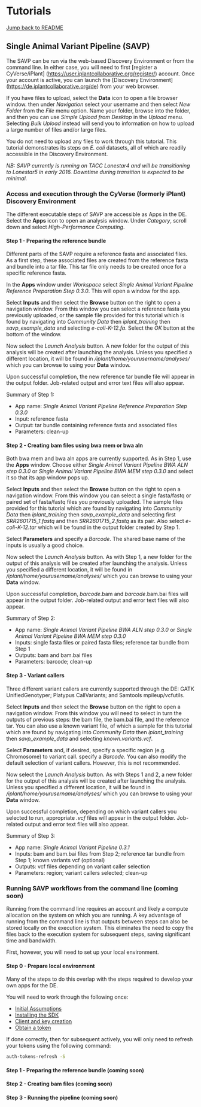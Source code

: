 # Tutorials

[Jump back to README](../README.md)

## Single Animal Variant Pipeline (SAVP)

The SAVP can be run via the web-based Discovery Environment or from the command line. In either case, you will need to first [register a CyVerse/iPlant] (https://user.iplantcollaborative.org/register/) account. Once your account is active, you can launch the [Discovery Environment] (https://de.iplantcollaborative.org/de) from your web browser.  

If you have files to upload, select the **Data** icon to open a file browser window.  then under *Navigation* select your username and then select *New Folder* from the *File* menu option.   Name your folder, browse into the folder, and then you can use *Simple Upload from Desktop* in the *Upload* menu.  Selecting *Bulk Upload* instead will send you to information on how to upload a large number of files and/or large files.

You do not need to upload any files to work through this tutorial. This tutorial demonstrates its steps on *E. coli* datasets, all of which are readily accessible in the Discovery Environment.

*NB: SAVP currently is running on TACC Lonestar4 and will be transitioning to Lonestar5 in early 2016.  Downtime during transition is expected to be minimal.* 

### Access and execution through the CyVerse (formerly iPlant) Discovery Environment

The different executable steps of SAVP are accessible as Apps in the DE. Select the **Apps** icon to open an analysis window. Under *Category*, scroll down and select *High-Performance Computing*.  

#### Step 1 - Preparing the reference bundle

Different parts of the SAVP require a reference fasta and associated files. As a first step, these associated files are created from the reference fasta and bundle into a tar file. This tar file only needs to be created once for a specific reference fasta.

In the **Apps** window under *Workspace* select *Single Animal Variant Pipeline Reference Preparation Step 0.3.0*.  This will open a window for the app. 

Select **Inputs** and then select the **Browse** button on the right to open a navigation window.  From this window you can select a reference fasta you previously uploaded, or the sample file provided for this tutorial which is found by navigating into *Community Data* then *iplant_training* then *savp_example_data* and selecting *e-coli-K-12.fa*.  Select the *OK* button at the bottom of the window.  

Now select the *Launch Analysis* button.  A new folder for the output of this analysis will be created after launching the analysis.  Unless you specified a different location, it will be found in */iplant/home/yourusername/analyses/* which you can browse to using your **Data** window.

Upon successful completion, the new reference tar bundle file will appear in the output folder.  Job-related output and error text files will also appear.

Summary of Step 1:

* App name: *Single Animal Variant Pipeline Reference Preparation Step 0.3.0*
* Input: reference fasta
* Output: tar bundle containing reference fasta and associated files
* Parameters: clean-up


#### Step 2 - Creating bam files using bwa mem or bwa aln

Both bwa mem and bwa aln apps are currently supported.  As in Step 1, use the **Apps** window.  Choose either *Single Animal Variant Pipeline BWA ALN step 0.3.0* or *Single Animal Variant Pipeline BWA MEM step 0.3.0* and select it so that its app window pops up.

Select **Inputs** and then select the **Browse** button on the right to open a navigation window.  From this window you can select a single fasta/fastq or paired set of fasta/fastq files you previously uploaded.  The sample files provided for this tutorial which are found by navigating into *Community Data* then *iplant_training* then *savp_example_data* and selecting first *SRR2601715_1.fastq* and then *SRR2601715_2.fastq* as its pair.  Also select *e-coli-K-12.tar* which will be found in the output folder created by Step 1.

Select **Parameters** and specify a *Barcode*.  The shared base name of the inputs is usually a good choice.

Now select the *Launch Analysis* button.  As with Step 1, a new folder for the output of this analysis will be created after launching the analysis.  Unless you specified a different location, it will be found in */iplant/home/yourusername/analyses/* which you can browse to using your **Data** window.

Upon successful completion, *barcode*.bam and *barcode*.bam.bai files will appear in the output folder.  Job-related output and error text files will also appear.

Summary of Step 2:

* App name: *Single Animal Variant Pipeline BWA ALN step 0.3.0* or *Single Animal Variant Pipeline BWA MEM step 0.3.0*
* Inputs: single fasta files or paired fasta files; reference tar bundle from Step 1
* Outputs: bam and bam.bai files
* Parameters: barcode; clean-up


#### Step 3 - Variant callers

Three different variant callers are currently supported through the DE: GATK UnifiedGenotyper; Platypus CallVariants; and Samtools mpileup/vcfutils.

Select **Inputs** and then select the **Browse** button on the right to open a navigation window.  From this window you will need to select in turn the outputs of previous steps: the bam file, the bam.bai file, and the reference tar. You can also use a known variant file, of which a sample for this tutorial which are found by navigating into *Community Data* then *iplant_training* then *savp_example_data* and selecting *known.variants.vcf*.

Select **Parameters** and, if desired, specify a specific region (e.g. Chromosome) to variant call. specify a *Barcode*.  You can also modify the default selection of variant callers.  However, this is not recommended.

Now select the *Launch Analysis* button.  As with Steps 1 and 2, a new folder for the output of this analysis will be created after launching the analysis.  Unless you specified a different location, it will be found in */iplant/home/yourusername/analyses/* which you can browse to using your **Data** window.

Upon successful completion, depending on which variant callers you selected to run, appropriate *.vcf* files will appear in the output folder.  Job-related output and error text files will also appear.

Summary of Step 3:

* App name: *Single Animal Variant Pipeline 0.3.1* 
* Inputs: bam and bam.bai files from Step 2; reference tar bundle from Step 1; known variants vcf (optional)
* Outputs: vcf files depending on variant caller selection
* Parameters: region; variant callers selected; clean-up


### Running SAVP workflows from the command line (coming soon)

Running from the command line requires an account and likely a compute allocation on the system on which you are running.  A key advantage of running from the command line is that outputs between steps can also be stored locally on the execution system.  This eliminates the need to copy the files back to the execution system for subsequent steps, saving significant time and bandwidth.

First, however, you will need to set up your local environment.  

#### Step 0 - Prepare local environment

Many of the steps to do this overlap with the steps required to develop your own apps for the DE.

You will need to work through the following once:
* [Initial Assumptions](https://github.com/iPlantCollaborativeOpenSource/iplant-agave-sdk/blob/master/docs/iplant-assumptions.md)
* [Installing the SDK](https://github.com/iPlantCollaborativeOpenSource/iplant-agave-sdk/blob/master/docs/install-sdk.md)
* [Client and key creation](https://github.com/iPlantCollaborativeOpenSource/iplant-agave-sdk/blob/master/docs/client-create.md)
* [Obtain a token](https://github.com/iPlantCollaborativeOpenSource/iplant-agave-sdk/blob/master/docs/set-token.md)

If done correctly, then for subsequent actively, you will only need to refresh your tokens using the following command:

```sh
auth-tokens-refresh -S
```


#### Step 1 - Preparing the reference bundle (coming soon)


#### Step 2 - Creating bam files (coming soon)


#### Step 3 - Running the pipeline (coming soon)


